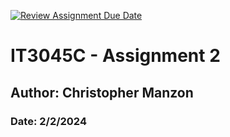 [![Review Assignment Due Date](https://classroom.github.com/assets/deadline-readme-button-24ddc0f5d75046c5622901739e7c5dd533143b0c8e959d652212380cedb1ea36.svg)](https://classroom.github.com/a/GTVSiy1E)
# IT3045C - Assignment 2
## Author: Christopher Manzon
### Date: 2/2/2024